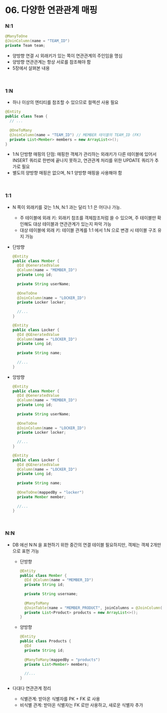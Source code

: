 # 06. 다양한 연관관계 매핑



### N:1

````java
@ManyToOne
@JoinColumn(name = "TEAM_ID")
private Team team;
````

* 양방향 연결 시 외래키가 있는 쪽이 연관관계의 주인임을 명심
* 양방향 연관관계는 항상 서로를 참조해야 함
* 5장에서 살펴본 내용



<br>



### 1:N

* 하나 이상의 엔티티를 참조할 수 있으므로 컬렉션 사용 필요



````java
@Entity
public class Team {
  // ...
  
  @OneToMany
  @JoinColumn(name = "TEAM_ID") // MEMBER 테이블의 TEAM_ID (FK)
  private List<Member> members = new ArrayList<>();
}
````



* 1:N 단방향 매핑의 단점: 매핑한 객체가 관리하는 외래키가 다른 테이블에 있어서 INSERT 쿼리로 한번에 끝나지 못하고, 연관관계 처리를 위한 UPDATE 쿼리가 추가로 필요
* 별도의 양방향 매핑은 없으며, N:1 양방향 매핑을 사용해야 함



<br>



### 1:1

* N 쪽이 외래키를 갖는 1:N, N:1 과는 달리 1:1 은 어디나 가능.

  * 주 테이블에 외래 키: 외래키 참조를 객체참조처럼 쓸 수 있으며, 주 테이블만 확인해도 대상 테이블과 연관관계가 있는지 파악 가능
  * 대상 테이블에 외래 키: 테이블 관계를 1:1 에서 1:N 으로 변경 시 테이블 구조 유지 가능

* 단방향

  ````java
  @Entity
  public class Member {
    @Id @GeneratedValue
    @Column(name = "MEMBER_ID")
    private Long id;
    
    private String userName;
    
    @OneToOne
    @JoinColumn(name = "LOCKER_ID")
    private Locker locker;
    
    //...
  }
  
  @Entity
  public class Locker {
    @Id @GEneratedValue
    @Column(name = "LOCKER_ID")
    private Long id;
    
    private String name;
    
    //...
  }
  ````

* 앙방향

  ````java
  @Entity
  public class Member {
    @Id @GeneratedValue
    @Column(name = "MEMBER_ID")
    private Long id;
    
    private String userName;
    
    @OneToOne
    @JoinColumn(name = "LOCKER_ID")
    private Locker locker;
    
    //...
  }
  
  @Entity
  public class Locker {
    @Id @GEneratedValue
    @Column(name = "LOCKER_ID")
    private Long id;
    
    private String name;
    
    @OneToOne(mappedBy = "locker")
    private Member member;
    
    //...
  }
  ````

  



<br>



### N:N

* DB 에선 N:N 을 표현하기 위한 중간의 연결 테이블 필요하지만, 객체는 객체 2개만으로 표현 가능

  * 단방향

    ````java
    @Entity
    public class Member {
      @Id @Column(name = "MEMBER_ID")
      private String id;
      
      private String username;
      
      @ManyToMany
      @JoinTable(name = "MEMBER_PRODUCT", joinColumns = @JoinColumn(name = "MEMBER_ID"), inverseJoinColumns = @JoinClumn(name = "PRODUCT_ID"))
      private List<Product> products = new ArrayList<>();
    }
    ````

  * 양방향

    ````java
    @Entity
    public class Products {
      @Id
      private String id;
      
      @ManyToMany(mappedBy = "products")
      private List<Member> members;
      
      //...
    }
    ````



* 다대다 연관관계 정리
  * 식별관계: 받아온 식별자를 PK + FK 로 사용
  * 비식별 관계: 받아온 식별자는 FK 로만 사용하고, 새로운 식별자 추가

